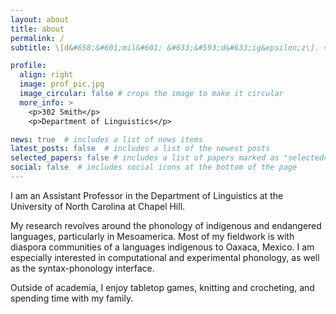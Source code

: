 ```yaml
---
layout: about
title: about
permalink: /
subtitle: \[d&#658;&#601;mil&#601; &#633;&#593;d&#633;ig&epsilon;z\]. <a href='https://linguistics.unc.edu/'>UNC Chapel Hill</a>. jamillah@email.unc.edu

profile:
  align: right
  image: prof_pic.jpg
  image_circular: false # crops the image to make it circular
  more_info: >
    <p>302 Smith</p>
    <p>Department of Linguistics</p>

news: true  # includes a list of news items
latest_posts: false  # includes a list of the newest posts
selected_papers: false # includes a list of papers marked as "selected={true}"
social: false  # includes social icons at the bottom of the page
---
```


I am an Assistant Professor in the Department of Linguistics at the University of North Carolina at Chapel Hill.

My research revolves around the phonology of indigenous and endangered languages, particularly in Mesoamerica. Most of my fieldwork is with diaspora communities of a languages indigenous to Oaxaca, Mexico. I am especially interested in computational and experimental phonology, as well as the syntax-phonology interface.

Outside of academia, I enjoy tabletop games, knitting and crocheting, and spending time with my family.
